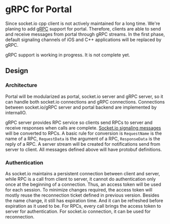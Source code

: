 # gRPC for Portal

Since socket.io cpp client is not actively maintained for a long time. We're planing to add [gRPC](https://grpc.io/) support for portal. Therefore, clients are able to send and receive messages from portal through gRPC streams. In the first phase, default signaling channels of iOS and C++ applications will be replaced by gRPC.

gRPC support is working in progress. It is not complete yet.

## Design

### Architecture

Portal will be modularized as portal, socket.io server and gRPC server, so it can handle both socket.io connections and gRPC connections. Connections between socket.io/gRPC server and portal backend are implemented by internalIO.

gRPC server provides RPC service so clients send RPCs to server and receive responses when calls are complete. [Socket.io signaling messages](https://github.com/open-webrtc-toolkit/owt-server/blob/master/doc/Client-Portal%20Protocol.md#3-socketio-signaling) will be converted to RPCs. A basic rule for conversion is `RequestName` is the name of a RPC, `RequestData` is the argument of a RPC, `ResponseData` is the reply of a RPC. A server stream will be created for notifications send from server to client. All messages defined above will have protobuf definitions.

### Authentication

As socket.io maintains a persistent connection between client and server, while RPC is a call from client to server, it cannot do authentication only once at the beginning of a connection. Thus, an access token will be used for each session. To minimize changes required, the access token will mostly reuse the reconnection ticket defined in previous version. Besides the name change, it still has expiration time. And it can be refreshed before expiration as it used to be. For RPCs, every call brings the access token to server for authentication. For socket.io connection, it can be used for reconnection.